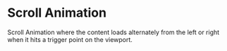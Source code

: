 # Scroll Animation
Scroll Animation where the content loads alternately from the left or right when it hits a trigger point on the viewport.
